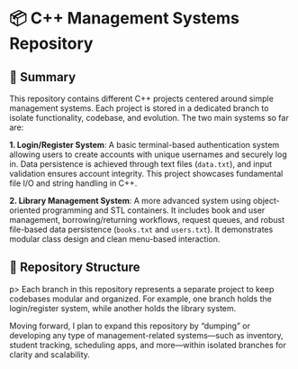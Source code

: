 <!DOCTYPE html>
<html lang="en">
<head>
  <meta charset="UTF-8">
</head>
<body>

  <div class="container">
    <h1>📦 C++ Management Systems Repository</h1>

  <h2>📝 Summary</h2>
    <p>This repository contains different C++ projects centered around simple management systems. Each project is stored in a dedicated branch to isolate functionality, codebase, and evolution. The two main systems so far are:</p>

  <p><strong>1. Login/Register System</strong>: A basic terminal-based authentication system allowing users to create accounts with unique usernames and securely log in. Data persistence is achieved through text files (<code>data.txt</code>), and input validation ensures account integrity. This project showcases fundamental file I/O and string handling in C++.</p>

  <p><strong>2. Library Management System</strong>: A more advanced system using object-oriented programming and STL containers. It includes book and user management, borrowing/returning workflows, request queues, and robust file-based data persistence (<code>books.txt</code> and <code>users.txt</code>). It demonstrates modular class design and clean menu-based interaction.</p>

  <h2>🌿 Repository Structure</h2>
p>
      Each branch in this repository represents a separate project to keep codebases modular and organized. For example, one branch holds the login/register system, while another holds the library system.
    </p>
    <p>
      Moving forward, I plan to expand this repository by “dumping” or developing any type of management-related systems—such as inventory, student tracking, scheduling apps, and more—within isolated branches for clarity and scalability.
    </p>
  </div>
</body>
</html>

